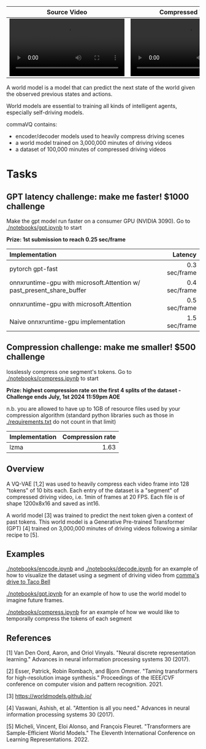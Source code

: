 
| Source Video    | Compressed Video | Future Prediction |
| --------------- | ---------------- |------------------ |
| <video src="https://github.com/commaai/commavq/assets/29985433/91894bf7-592b-4204-b3f2-3e805984045c">  |  <video src="https://github.com/commaai/commavq/assets/29985433/3a799ac8-781e-461c-bf14-c15cea42b985">    |  <video src="https://github.com/commaai/commavq/assets/29985433/f6f7699b-b6cb-4f9c-80c9-8e00d75fbfae"> |

A world model is a model that can predict the next state of the world given the observed previous states and actions.

World models are essential to training all kinds of intelligent agents, especially self-driving models.

commaVQ contains:
- encoder/decoder models used to heavily compress driving scenes
- a world model trained on 3,000,000 minutes of driving videos
- a dataset of 100,000 minutes of compressed driving videos

# Tasks

## GPT latency challenge: make me faster! $1000 challenge
Make the gpt model run faster on a consumer GPU (NVIDIA 3090). Go to [./notebooks/gpt.ipynb](./notebooks/gpt.ipynb) to start

**Prize: 1st submission to reach 0.25 sec/frame**

| Implementation                                                                     | Latency       |
| :----------------------------------------------------------------------------------| ------------: |
| pytorch gpt-fast                                                                   | 0.3 sec/frame |
| onnxruntime-gpu with microsoft.Attention w/ past_present_share_buffer              | 0.4 sec/frame |
| onnxruntime-gpu with microsoft.Attention                                           | 0.5 sec/frame |
| Naive onnxruntime-gpu implementation                                               | 1.5 sec/frame |


## Compression challenge: make me smaller! $500 challenge
losslessly compress one segment's tokens. Go to [./notebooks/compress.ipynb](./notebooks/compress.ipynb) to start

**Prize: highest compression rate on the first 4 splits of the dataset - Challenge ends July, 1st 2024 11:59pm AOE**

n.b. you are allowed to have up to 1GB of resource files used by your compression algorithm (standard python libraries such as those in  [./requirements.txt](./requirements.txt) do not count in that limit)

| Implementation                                                                     | Compression rate |
| :----------------------------------------------------------------------------------| ---------------: |
| lzma                                                                               |  1.63            |


## Overview
A VQ-VAE [1,2] was used to heavily compress each video frame into 128 "tokens" of 10 bits each. Each entry of the dataset is a "segment" of compressed driving video, i.e. 1min of frames at 20 FPS. Each file is of shape 1200x8x16 and saved as int16.

A world model [3] was trained to predict the next token given a context of past tokens. This world model is a Generative Pre-trained Transformer (GPT) [4] trained on 3,000,000 minutes of driving videos following a similar recipe to [5].

## Examples
[./notebooks/encode.ipynb](./notebooks/encode.ipynb) and [./notebooks/decode.ipynb](./notebooks/decode.ipynb) for an example of how to visualize the dataset using a segment of driving video from [comma's drive to Taco Bell](https://blog.comma.ai/taco-bell/)

[./notebooks/gpt.ipynb](./notebooks/gpt.ipynb) for an example of how to use the world model to imagine future frames.

[./notebooks/compress.ipynb](./notebooks/compress.ipynb) for an example of how we would like to temporally compress the tokens of each segment

## References
[1] Van Den Oord, Aaron, and Oriol Vinyals. "Neural discrete representation learning." Advances in neural information processing systems 30 (2017).

[2] Esser, Patrick, Robin Rombach, and Bjorn Ommer. "Taming transformers for high-resolution image synthesis." Proceedings of the IEEE/CVF conference on computer vision and pattern recognition. 2021.

[3] https://worldmodels.github.io/

[4] Vaswani, Ashish, et al. "Attention is all you need." Advances in neural information processing systems 30 (2017).

[5] Micheli, Vincent, Eloi Alonso, and François Fleuret. "Transformers are Sample-Efficient World Models." The Eleventh International Conference on Learning Representations. 2022.
